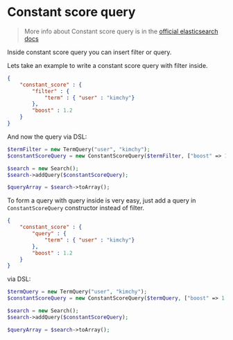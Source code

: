 # Constant score query

> More info about Constant score query is in the [official elasticsearch docs][1]

Inside constant score query you can insert filter or query.

Lets take an example to write a constant score query with filter inside.

```JSON
{
    "constant_score" : {
        "filter" : {
            "term" : { "user" : "kimchy"}
        },
        "boost" : 1.2
    }
}
```

And now the query via DSL:

```php
$termFilter = new TermQuery("user", "kimchy");
$constantScoreQuery = new ConstantScoreQuery($termFilter, ["boost" => 1.2]);

$search = new Search();
$search->addQuery($constantScoreQuery);

$queryArray = $search->toArray();
```

To form a query with query inside is very easy, just add a query in `ConstantScoreQuery` constructor instead of filter.

```JSON
{
    "constant_score" : {
        "query" : {
            "term" : { "user" : "kimchy"}
        },
        "boost" : 1.2
    }
}
```

via DSL:

```php
$termQuery = new TermQuery("user", "kimchy");
$constantScoreQuery = new ConstantScoreQuery($termQuery, ["boost" => 1.2]);

$search = new Search();
$search->addQuery($constantScoreQuery);

$queryArray = $search->toArray();
```


[1]: https://www.elastic.co/guide/en/elasticsearch/reference/current/query-dsl-constant-score-query.html
